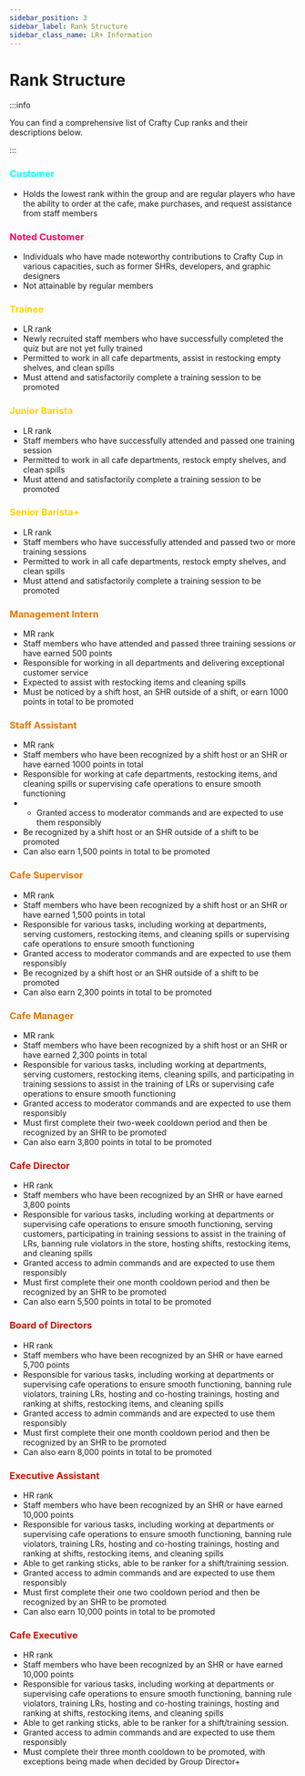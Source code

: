 ```yaml
---
sidebar_position: 3
sidebar_label: Rank Structure
sidebar_class_name: LR+ Information
---
```


# Rank Structure

:::info

You can find a comprehensive list of Crafty Cup ranks and their descriptions below.

:::

### <font color="#00FFFF">Customer</font>
- Holds the lowest rank within the group and are regular players who have the ability to order at the cafe, make purchases, and request assistance from staff members

### <font color="#ff0066">Noted Customer</font>


- Individuals who have made noteworthy contributions to Crafty Cup in various capacities, such as former SHRs, developers, and graphic designers
- Not attainable by regular members

### <font color="#FFD300">Trainee</font>
- LR rank
- Newly recruited staff members who have successfully completed the quiz but are not yet fully trained
- Permitted to work in all cafe departments, assist in restocking empty shelves, and clean spills
- Must attend and satisfactorily complete a training session to be promoted

### <font color="#FFD300">Junior Barista</font>
- LR rank
- Staff members who have successfully attended and passed one training session
- Permitted to work in all cafe departments, restock empty shelves, and clean spills
- Must attend and satisfactorily complete a training session to be promoted

### <font color="#FFD300">Senior Barista+</font>
- LR rank
- Staff members who have successfully attended and passed two or more training sessions
- Permitted to work in all cafe departments, restock empty shelves, and clean spills
- Must attend and satisfactorily complete a training session to be promoted

### <font color="#E27602">Management Intern</font> 
- MR rank
- Staff members who have attended and passed three training sessions or have earned 500 points
- Responsible for working in all departments and delivering exceptional customer service
- Expected to assist with restocking items and cleaning spills
- Must be noticed by a shift host, an SHR outside of a shift, or earn 1000 points in total to be promoted

### <font color="#E27602">Staff Assistant</font> 
- MR rank
- Staff members who have been recognized by a shift host or an SHR or have earned 1000 points in total
- Responsible for working at cafe departments, restocking items, and cleaning spills or supervising cafe operations to ensure smooth functioning
- - Granted access to moderator commands and are expected to use them responsibly
- Be recognized by a shift host or an SHR outside of a shift to be promoted
- Can also earn 1,500 points in total to be promoted

### <font color="#E27602">Cafe Supervisor</font> 
- MR rank
- Staff members who have been recognized by a shift host or an SHR or have earned 1,500 points in total
- Responsible for various tasks, including working at departments, serving customers, restocking items, and cleaning spills or supervising cafe operations to ensure smooth functioning
- Granted access to moderator commands and are expected to use them responsibly
- Be recognized by a shift host or an SHR outside of a shift to be promoted
- Can also earn 2,300 points in total to be promoted

### <font color="#E27602">Cafe Manager</font> 
- MR rank
- Staff members who have been recognized by a shift host or an SHR or have earned 2,300 points in total
- Responsible for various tasks, including working at departments, serving customers, restocking items, cleaning spills, and participating in training sessions to assist in the training of LRs or supervising cafe operations to ensure smooth functioning
- Granted access to moderator commands and are expected to use them responsibly
- Must first complete their two-week cooldown period and then be recognized by an SHR to be promoted
- Can also earn 3,800 points in total to be promoted

### <font color="#C21807">Cafe Director</font> 


- HR rank
- Staff members who have been recognized by an SHR or have earned 3,800 points
- Responsible for various tasks, including working at departments or supervising cafe operations to ensure smooth functioning, serving customers, participating in training sessions to assist in the training of LRs, banning rule violators in the store, hosting shifts, restocking items, and cleaning spills
- Granted access to admin commands and are expected to use them responsibly
- Must first complete their one month cooldown period and then be recognized by an SHR to be promoted
- Can also earn 5,500 points in total to be promoted

### <font color="#C21807">Board of Directors</font> 

- HR rank
- Staff members who have been recognized by an SHR or have earned 5,700 points
- Responsible for various tasks, including working at departments or supervising cafe operations to ensure smooth functioning, banning rule violators, training LRs, hosting and co-hosting trainings, hosting and ranking at shifts, restocking items, and cleaning spills
- Granted access to admin commands and are expected to use them responsibly
- Must first complete their one month cooldown period and then be recognized by an SHR to be promoted
- Can also earn 8,000 points in total to be promoted

### <font color="#C21807">Executive Assistant</font> 


- HR rank
- Staff members who have been recognized by an SHR or have earned 10,000 points
- Responsible for various tasks, including working at departments or supervising cafe operations to ensure smooth functioning, banning rule violators, training LRs, hosting and co-hosting trainings, hosting and ranking at shifts, restocking items, and cleaning spills
- Able to get ranking sticks, able to be ranker for a shift/training session.
- Granted access to admin commands and are expected to use them responsibly
- Must first complete their one two cooldown period and then be recognized by an SHR to be promoted
- Can also earn 10,000 points in total to be promoted

### <font color="#C21807">Cafe Executive</font> 


- HR rank
- Staff members who have been recognized by an SHR or have earned 10,000 points
- Responsible for various tasks, including working at departments or supervising cafe operations to ensure smooth functioning, banning rule violators, training LRs, hosting and co-hosting trainings, hosting and ranking at shifts, restocking items, and cleaning spills
- Able to get ranking sticks, able to be ranker for a shift/training session.
- Granted access to admin commands and are expected to use them responsibly
- Must complete their three month cooldown to be promoted, with exceptions being made when decided by Group Director+
